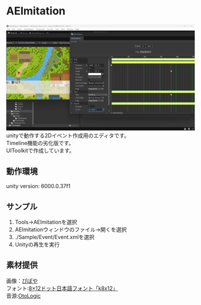 # AEImitation
![Image Description](./Images/WindowImage.png)  
unityで動作する2Dイベント作成用のエディタです。  
Timeline機能の劣化版です。  
UIToolkitで作成しています。  

## 動作環境
unity version: 6000.0.37f1


## サンプル
1. Tools→AEImitationを選択  
2. AEImitationウィンドウのファイル→開くを選択  
3. ./Sample/Event/Event.xmlを選択  
4. Unityの再生を実行  
 
## 素材提供
画像：[ぴぽや](https://pipoya.net/)  
フォント:[8×12ドット日本語フォント「k8x12」](https://littlelimit.net/k8x12.htm)  
音源:[OtoLogic](https://otologic.jp)  
